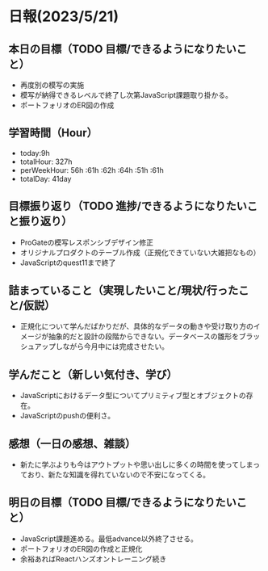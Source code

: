# 日報(2023/5/21)

## 本日の目標（TODO 目標/できるようになりたいこと）

- 再度別の模写の実施
- 模写が納得できるレベルで終了し次第JavaScript課題取り掛かる。
- ポートフォリオのER図の作成

## 学習時間（Hour）
- today:9h
- totalHour: 327h
- perWeekHour: 56h :61h :62h :64h :51h :61h
- totalDay: 41day

## 目標振り返り（TODO 進捗/できるようになりたいこと振り返り）

- ProGateの模写レスポンシブデザイン修正
- オリジナルプロダクトのテーブル作成（正規化できていない大雑把なもの）
- JavaScriptのquest11まで終了

## 詰まっていること（実現したいこと/現状/行ったこと/仮説）

- 正規化について学んだばかりだが、具体的なデータの動きや受け取り方のイメージが抽象的だと設計の段階からできない。データベースの雛形をブラッシュアップしながら今月中には完成させたい。

## 学んだこと（新しい気付き、学び）

- JavaScriptにおけるデータ型についてプリミティブ型とオブジェクトの存在。
- JavaScriptのpushの便利さ。

## 感想（一日の感想、雑談）

- 新たに学ぶよりも今はアウトプットや思い出しに多くの時間を使ってしまっており、新たな知識を得れていないので不安になってくる。

## 明日の目標（TODO 目標/できるようになりたいこと）

- JavaScript課題進める。最低advance以外終了させる。
- ポートフォリオのER図の作成と正規化
- 余裕あればReactハンズオントレーニング続き